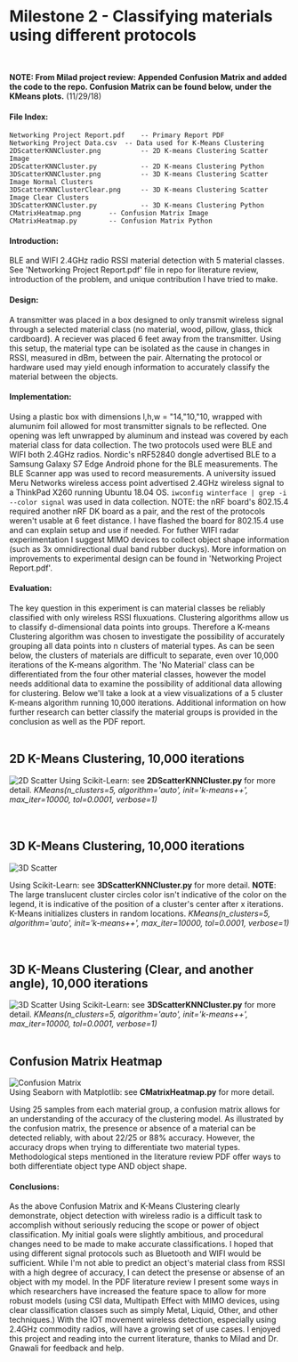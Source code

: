 # Milestone 2 - Classifying materials using different protocols
<br>

**NOTE: From Milad project review: Appended Confusion Matrix and added the code to the repo. Confusion Matrix can be found below, under the KMeans plots.** (11/29/18)
<br>

#### File Index:
 	Networking Project Report.pdf    -- Primary Report PDF
	Networking Project Data.csv	 -- Data used for K-Means Clustering
	2DScatterKNNCluster.png          -- 2D K-means Clustering Scatter Image
 	2DScatterKNNCluster.py           -- 2D K-means Clustering Python
	3DScatterKNNCluster.png          -- 3D K-means Clustering Scatter Image Normal Clusters
	3DScatterKNNClusterClear.png     -- 3D K-means Clustering Scatter Image Clear Clusters
 	3DScatterKNNCluster.py           -- 3D K-means Clustering Python
	CMatrixHeatmap.png		 -- Confusion Matrix Image
	CMatrixHeatmap.py		 -- Confusion Matrix Python


#### Introduction:
BLE and WIFI 2.4GHz radio RSSI material detection with 5 material classes.
See 'Networking Project Report.pdf' file in repo for literature review, introduction of the problem, and unique contribution I have tried to make.
<br>

#### Design: 
A transmitter was placed in a box designed to only transmit wireless signal through a selected material class (no material, wood, pillow, glass, thick cardboard). A reciever was placed 6 feet away from the transmitter. Using this setup, the material type can be isolated as the cause in changes in RSSI, measured in dBm, between the pair. Alternating the protocol or hardware used may yield enough information to accurately classify the material between the objects. 
<br>

#### Implementation:
Using a plastic box with dimensions l,h,w = "14,"10,"10, wrapped with alumunim foil allowed for most transmitter signals to be reflected. One opening was left unwrapped by aluminum and instead was covered by each material class for data collection. The two protocols used were BLE and WIFI both 2.4GHz radios. Nordic's nRF52840 dongle advertised BLE to a Samsung Galaxy S7 Edge Android phone for the BLE measurements. The BLE Scanner app was used to record measurements. A university issued Meru Networks wireless access point advertised 2.4GHz wireless signal to a ThinkPad X260 running Ubuntu 18.04 OS. ```iwconfig winterface | grep -i --color signal``` was used in data collection. NOTE: the nRF board's 802.15.4 required another nRF DK board as a pair, and the rest of the protocols weren't usable at 6 feet distance. I have flashed the board for 802.15.4 use and can explain setup and use if needed. For futher WIFI radar experimentation I suggest MIMO devices to collect object shape information (such as 3x  omnidirectional dual band rubber duckys). More information on improvements to experimental design can be found in 'Networking Project Report.pdf'.
<br>

#### Evaluation:
The key question in this experiment is can material classes be reliably classified with only wireless RSSI fluxuations. Clustering algorithms allow us to classify d-dimensional data points into groups. Therefore a K-means Clustering algorithm was chosen to investigate the possibility of accurately grouping all data points into n clusters of material types. As can be seen below, the clusters of materials are difficult to separate, even over 10,000 iterations of the K-means algorithm. The 'No Material' class can be differentiated from the four other material classes, however the model needs additional data to examine the possibility of additional data allowing for clustering. Below we'll take a look at a view visualizations of a 5 cluster K-means algorithm running 10,000 iterations. Additional information on how further research can better classify the material groups is provided in the conclusion as well as the PDF report.
<br><br>

## 2D K-Means Clustering, 10,000 iterations
![2D Scatter](https://github.com/cosc6377-f18/project-milestone-2-tmcarmichael/blob/master/2DScatterKNNCluster.png)
Using Scikit-Learn: see **2DScatterKNNCluster.py** for more detail. *KMeans(n_clusters=5, algorithm='auto', init='k-means++', max_iter=10000, tol=0.0001, verbose=1)*
<br><br><br>

## 3D K-Means Clustering, 10,000 iterations
![3D Scatter](https://github.com/cosc6377-f18/project-milestone-2-tmcarmichael/blob/master/3DScatterKNNCluster.png)
<br>

Using Scikit-Learn: see **3DScatterKNNCluster.py** for more detail. **NOTE**: The large translucent cluster circles color isn't indicative of the color on the legend, it is indicative of the position of a cluster's center after x iterations. K-Means initializes clusters in random locations. *KMeans(n_clusters=5, algorithm='auto', init='k-means++', max_iter=10000, tol=0.0001, verbose=1)*
<br><br><br>

## 3D K-Means Clustering (Clear, and another angle), 10,000 iterations
![3D Scatter](https://github.com/cosc6377-f18/project-milestone-2-tmcarmichael/blob/master/3DScatterKNNClusterClear.png)
Using Scikit-Learn: see **3DScatterKNNCluster.py** for more detail. *KMeans(n_clusters=5, algorithm='auto', init='k-means++', max_iter=10000, tol=0.0001, verbose=1)*
<br><br>

## Confusion Matrix Heatmap
![Confusion Matrix](https://github.com/cosc6377-f18/project-milestone-2-tmcarmichael/blob/master/CMatrixHeatmap.png)
<br>
Using Seaborn with Matplotlib: see **CMatrixHeatmap.py** for more detail. 
<br>

Using 25 samples from each material group, a confusion matrix allows for an understanding of the accuracy of the clustering model. As illustrated by the confusion matrix, the presence or absence of a material can be detected reliably, with about 22/25 or 88% accuracy. However, the accuracy drops when trying to differentiate two material types.  Methodological steps mentioned in the literature review PDF offer ways to both differentiate object type AND object shape. 
<br>

#### Conclusions: 
As the above Confusion Matrix and K-Means Clustering clearly demonstrate, object detection with wireless radio is a difficult task to accomplish without seriously reducing the scope or power of object classification. My initial goals were slightly ambitious, and procedural changes need to be made to make accurate classifications. I hoped that using different signal protocols such as Bluetooth and WIFI would be sufficient. While I'm not able to predict an object's material class from RSSI with a high degree of accuracy, I can detect the presense or absense of an object with my model. In the PDF literature review I present some ways in which researchers have increased the feature space to allow for more robust models (using CSI data, Multipath Effect with MIMO devices, using clear classification classes such as simply Metal, Liquid, Other, and other techniques.) With the IOT movement wireless detection, especially using 2.4GHz commodity radios, will have a growing set of use cases. I enjoyed this project and reading into the current literature, thanks to Milad and Dr. Gnawali for feedback and help.

